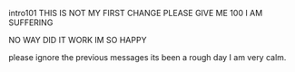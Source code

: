 intro101
THIS IS NOT MY FIRST CHANGE
PLEASE GIVE ME 100
I AM SUFFERING

NO WAY DID IT WORK
IM SO HAPPY

please ignore the previous messages
its been a rough day
I am very calm.